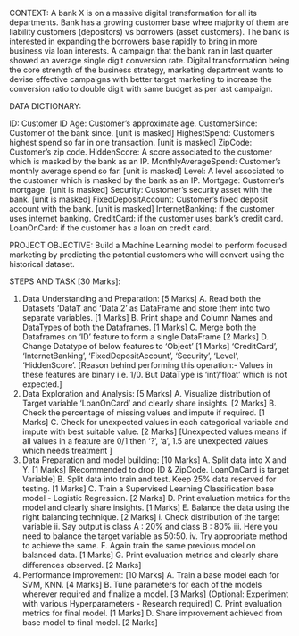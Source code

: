 CONTEXT:  A bank X is on a massive digital transformation for all its departments. Bank has a growing customer base whee  majority of them are liability customers (depositors) vs borrowers (asset customers). The bank is interested in expanding the  borrowers base rapidly to bring in more business via loan interests. A campaign that the bank ran in last quarter showed an  average single digit conversion rate. Digital transformation being the core strength of the business strategy, marketing  department wants to devise effective campaigns with better target marketing to increase the conversion ratio to double digit  with same budget as per last campaign.

DATA DICTIONARY:

ID: Customer ID
Age: Customer’s approximate age.
CustomerSince: Customer of the bank since. [unit is masked]
HighestSpend: Customer’s highest spend so far in one transaction. [unit is masked]
ZipCode: Customer’s zip code.
HiddenScore: A score associated to the customer which is masked by the bank as an IP.
MonthlyAverageSpend: Customer’s monthly average spend so far. [unit is masked]
Level: A level associated to the customer which is masked by the bank as an IP.
Mortgage: Customer’s mortgage. [unit is masked]
Security: Customer’s security asset with the bank. [unit is masked]
FixedDepositAccount: Customer’s fixed deposit account with the bank. [unit is masked]
InternetBanking: if the customer uses internet banking.
CreditCard: if the customer uses bank’s credit card.
LoanOnCard: if the customer has a loan on credit card.

PROJECT OBJECTIVE: Build a Machine Learning model to perform focused marketing by predicting the potential customers who will convert using the historical dataset.

STEPS AND TASK [30 Marks]:
1. Data Understanding and Preparation: [5 Marks]
A. Read both the Datasets ‘Data1’ and ‘Data 2’ as DataFrame and store them into two separate variables. [1 Marks]
B. Print shape and Column Names and DataTypes of both the Dataframes. [1 Marks]
C. Merge both the Dataframes on ‘ID’ feature to form a single DataFrame [2 Marks]
D. Change Datatype of below features to ‘Object’ [1 Marks]
‘CreditCard’, ‘InternetBanking’, ‘FixedDepositAccount’, ‘Security’, ‘Level’, ‘HiddenScore’.
[Reason behind performing this operation:- Values in these features are binary i.e. 1/0. But DataType is ‘int’/’float’ which is not expected.]
2. Data Exploration and Analysis: [5 Marks]
A. Visualize distribution of Target variable ‘LoanOnCard’ and clearly share insights. [2 Marks]
B. Check the percentage of missing values and impute if required. [1 Marks]
C. Check for unexpected values in each categorical variable and impute with best suitable value. [2 Marks]
[Unexpected values means if all values in a feature are 0/1 then ‘?’, ‘a’, 1.5 are unexpected values which needs treatment ]
3. Data Preparation and model building: [10 Marks]
A. Split data into X and Y. [1 Marks]
[Recommended to drop ID & ZipCode. LoanOnCard is target Variable]
B. Split data into train and test. Keep 25% data reserved for testing. [1 Marks]
C. Train a Supervised Learning Classification base model - Logistic Regression. [2 Marks]
D. Print evaluation metrics for the model and clearly share insights. [1 Marks]
E. Balance the data using the right balancing technique. [2 Marks]
i. Check distribution of the target variable
ii. Say output is class A : 20% and class B : 80%
iii. Here you need to balance the target variable as 50:50.
iv. Try appropriate method to achieve the same.
F. Again train the same previous model on balanced data. [1 Marks]
G. Print evaluation metrics and clearly share diﬀerences observed. [2 Marks]
4. Performance Improvement: [10 Marks]
A. Train a base model each for SVM, KNN. [4 Marks]
B. Tune parameters for each of the models wherever required and finalize a model. [3 Marks]
(Optional: Experiment with various Hyperparameters - Research required)
C. Print evaluation metrics for final model. [1 Marks]
D. Share improvement achieved from base model to final model. [2 Marks]
